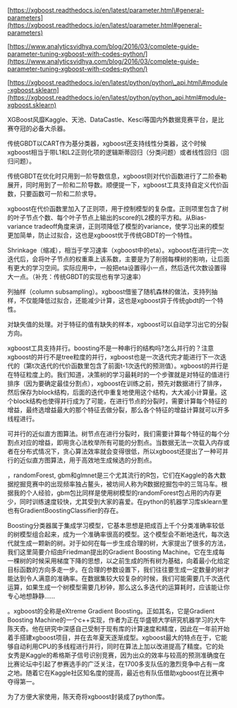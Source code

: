 [https://xgboost.readthedocs.io/en/latest/parameter.html\#general-parameters](https://xgboost.readthedocs.io/en/latest/parameter.html#general-parameters)

[https://www.analyticsvidhya.com/blog/2016/03/complete-guide-parameter-tuning-xgboost-with-codes-python/](https://www.analyticsvidhya.com/blog/2016/03/complete-guide-parameter-tuning-xgboost-with-codes-python/)

[https://xgboost.readthedocs.io/en/latest/python/python\_api.html\#module-xgboost.sklearn](https://xgboost.readthedocs.io/en/latest/python/python_api.html#module-xgboost.sklearn)

XGBoost风靡Kaggle、天池、DataCastle、Kesci等国内外数据竞赛平台，是比赛夺冠的必备大杀器。

传统GBDT以CART作为基分类器，xgboost还支持线性分类器，这个时候xgboost相当于带L1和L2正则化项的逻辑斯蒂回归（分类问题）或者线性回归（回归问题）。

传统GBDT在优化时只用到一阶导数信息，xgboost则对代价函数进行了二阶泰勒展开，同时用到了一阶和二阶导数。顺便提一下，xgboost工具支持自定义代价函数，只要函数可一阶和二阶求导。

xgboost在代价函数里加入了正则项，用于控制模型的复杂度。正则项里包含了树的叶子节点个数、每个叶子节点上输出的score的L2模的平方和。从Bias-variance tradeoff角度来讲，正则项降低了模型的variance，使学习出来的模型更加简单，防止过拟合，这也是xgboost优于传统GBDT的一个特性。

Shrinkage（缩减），相当于学习速率（xgboost中的eta）。xgboost在进行完一次迭代后，会将叶子节点的权重乘上该系数，主要是为了削弱每棵树的影响，让后面有更大的学习空间。实际应用中，一般把eta设置得小一点，然后迭代次数设置得大一点。（补充：传统GBDT的实现也有学习速率）

列抽样（column subsampling）。xgboost借鉴了随机森林的做法，支持列抽样，不仅能降低过拟合，还能减少计算，这也是xgboost异于传统gbdt的一个特性。

对缺失值的处理。对于特征的值有缺失的样本，xgboost可以自动学习出它的分裂方向。

xgboost工具支持并行。boosting不是一种串行的结构吗?怎么并行的？注意xgboost的并行不是tree粒度的并行，xgboost也是一次迭代完才能进行下一次迭代的（第t次迭代的代价函数里包含了前面t-1次迭代的预测值）。xgboost的并行是在特征粒度上的。我们知道，决策树的学习最耗时的一个步骤就是对特征的值进行排序（因为要确定最佳分割点），xgboost在训练之前，预先对数据进行了排序，然后保存为block结构，后面的迭代中重复地使用这个结构，大大减小计算量。这个block结构也使得并行成为了可能，在进行节点的分裂时，需要计算每个特征的增益，最终选增益最大的那个特征去做分裂，那么各个特征的增益计算就可以开多线程进行。

可并行的近似直方图算法。树节点在进行分裂时，我们需要计算每个特征的每个分割点对应的增益，即用贪心法枚举所有可能的分割点。当数据无法一次载入内存或者在分布式情况下，贪心算法效率就会变得很低，所以xgboost还提出了一种可并行的近似直方图算法，用于高效地生成候选的分割点。

，randomForest, gbm和glmnet是三个尤其流行的R包，它们在Kaggle的各大数据挖掘竞赛中的出现频率独占鳌头，被坊间人称为R数据挖掘包中的三驾马车。根据我的个人经验，gbm包比同样是使用树模型的randomForest包占用的内存更少，同时训练速度较快，尤其受到大家的喜爱。在python的机器学习库sklearn里也有GradientBoostingClassifier的存在。

Boosting分类器属于集成学习模型，它基本思想是把成百上千个分类准确率较低的树模型组合起来，成为一个准确率很高的模型。这个模型会不断地迭代，每次迭代就生成一颗新的树。对于如何在每一步生成合理的树，大家提出了很多的方法，我们这里简要介绍由Friedman提出的Gradient Boosting Machine。它在生成每一棵树的时候采用梯度下降的思想，以之前生成的所有树为基础，向着最小化给定目标函数的方向多走一步。在合理的参数设置下，我们往往要生成一定数量的树才能达到令人满意的准确率。在数据集较大较复杂的时候，我们可能需要几千次迭代运算，如果生成一个树模型需要几秒钟，那么这么多迭代的运算耗时，应该能让你专心地想静静……

。xgboost的全称是eXtreme Gradient Boosting。正如其名，它是Gradient Boosting Machine的一个c++实现，作者为正在华盛顿大学研究机器学习的大牛陈天奇。他在研究中深感自己受制于现有库的计算速度和精度，因此在一年前开始着手搭建xgboost项目，并在去年夏天逐渐成型。xgboost最大的特点在于，它能够自动利用CPU的多线程进行并行，同时在算法上加以改进提高了精度。它的处女秀是Kaggle的希格斯子信号识别竞赛，因为出众的效率与较高的预测准确度在比赛论坛中引起了参赛选手的广泛关注，在1700多支队伍的激烈竞争中占有一席之地。随着它在Kaggle社区知名度的提高，最近也有队伍借助xgboost在比赛中夺得第一。



为了方便大家使用，陈天奇将xgboost封装成了python库。

